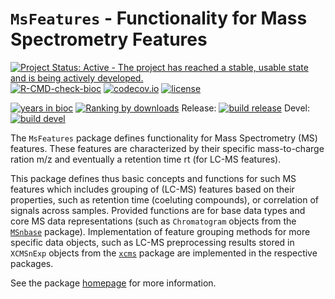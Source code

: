 # `MsFeatures` - Functionality for Mass Spectrometry Features

[![Project Status: Active - The project has reached a stable, usable state and is being actively developed.](http://www.repostatus.org/badges/latest/active.svg)](http://www.repostatus.org/#active)
[![R-CMD-check-bioc](https://github.com/RforMassSpectrometry/MsFeatures/workflows/R-CMD-check-bioc/badge.svg)](https://github.com/RforMassSpectrometry/MsFeatures/actions?query=workflow%3AR-CMD-check-bioc)
[![codecov.io](http://codecov.io/github/rformassspectrometry/MsFeatures/coverage.svg?branch=master)](http://codecov.io/github/rformassspectrometry/MsFeatures?branch=master)
[![license](https://img.shields.io/badge/license-Artistic--2.0-brightgreen.svg)](https://opensource.org/licenses/Artistic-2.0)

[![years in bioc](http://bioconductor.org/shields/years-in-bioc/MsCoreUtils.svg)](https://bioconductor.org/packages/release/bioc/html/MsCoreUtils.html)
[![Ranking by downloads](http://bioconductor.org/shields/downloads/release/MsCoreUtils.svg)](https://bioconductor.org/packages/stats/bioc/MsCoreUtils/)
Release: [![build release](http://bioconductor.org/shields/build/release/bioc/MsCoreUtils.svg)](https://bioconductor.org/checkResults/release/bioc-LATEST/MsCoreUtils/)
Devel: [![build devel](http://bioconductor.org/shields/build/devel/bioc/MsCoreUtils.svg)](https://bioconductor.org/checkResults/devel/bioc-LATEST/MsCoreUtils/)

The `MsFeatures` package defines functionality for Mass Spectrometry (MS)
features. These features are characterized by their specific mass-to-charge
ration m/z and eventually a retention time rt (for LC-MS features).

This package defines thus basic concepts and functions for such MS features
which includes grouping of (LC-MS) features based on their properties, such as
retention time (coeluting compounds), or correlation of signals across samples.
Provided functions are for base data types and core MS data representations
(such as `Chromatogram` objects from the
[`MSnbase`](https://github.com/lgatto/MSnbase) package). Implementation of
feature grouping methods for more specific data objects, such as LC-MS
preprocessing results stored in `XCMSnExp` objects from the
[`xcms`](https://github.com/sneumann/xcms) package are implemented in the
respective packages.

See the package [homepage](https://rformassspectrometry.github.io/MsFeatures)
for more information.
